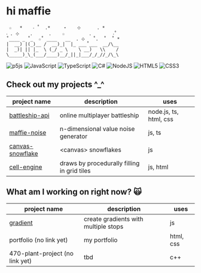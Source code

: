 # hi maffie
```
 ☆   *    ‧ ˚  .*     ⋆    ⊹      . *    
‧ . ⊹    .      .    ☆         .        ‧˚ 
˚____ _ ˚_  ☆˚ ____   __  . ⊹   ˚.  ˚  ˚ *
|  __) |(_)__ /  __)_|  |_ ___˚___  __/\__
|  _)| || |_  \ (_/ _ \    \ __)   \\    /
\_____)_\_(___/____)__/_||_|___/_/_//_/\_\
```
![p5js](https://img.shields.io/badge/p5.js-ED225D?style=for-the-badge&logo=p5.js&logoColor=FFFFFF)
![JavaScript](https://img.shields.io/badge/javascript-%23323330.svg?style=for-the-badge&logo=javascript&logoColor=%23F7DF1E)
![TypeScript](https://img.shields.io/badge/typescript-%23007ACC.svg?style=for-the-badge&logo=typescript&logoColor=white)
![C#](https://img.shields.io/badge/c%23-%23239120.svg?style=for-the-badge&logo=c-sharp&logoColor=white)
![NodeJS](https://img.shields.io/badge/node.js-6DA55F?style=for-the-badge&logo=node.js&logoColor=white)
![HTML5](https://img.shields.io/badge/html5-%23E34F26.svg?style=for-the-badge&logo=html5&logoColor=white)
![CSS3](https://img.shields.io/badge/css3-%231572B6.svg?style=for-the-badge&logo=css3&logoColor=white)

## Check out my projects ^_^
| project name | description | uses |
|-|-|-|
| [battleship-api](https://github.com/maffiemaffie/battleship-api) | online multiplayer battleship | node.js, ts, html, css |
| [maffie-noise](https://github.com/maffiemaffie/maffie-noise) | n-dimensional value noise generator | js, ts |
| [canvas-snowflake](https://github.com/maffiemaffie/canvas-snowflake) | \<canvas\> snowflakes | js |
| [cell-engine](https://github.com/maffiemaffie/fire-cell-engine) | draws by procedurally filling in grid tiles | js, html |

## What am I working on right now? 🙀
| project name | description | uses |
|-|-|-|
| [gradient](https://github.com/maffiemaffie/gradient) | create gradients with multiple stops | js |
| portfolio (no link yet) | my portfolio | html, css |
| 470-plant-project (no link yet) | tbd | c++ |
